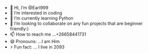 - 👋 Hi, I’m @Earl999
- 👀 I’m interested in coding
- 🌱 I’m currently learning Python
- 💞️ I’m looking to collaborate on any fun projects that are beginner friendly:)
- 📫 How to reach me ...+26658441731
- 😄 Pronouns: ...I am Him
- ⚡ Fun fact: ... I live in 2093 

<!---
Earl999/Earl999 is a ✨ special ✨ repository because its `README.md` (this file) appears on your GitHub profile.
You can click the Preview link to take a look at your changes.
--->
